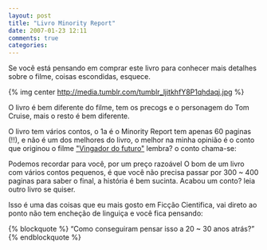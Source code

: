 ```yaml
---
layout: post
title: "Livro Minority Report"
date: 2007-01-23 12:11
comments: true
categories: 
---
```

Se você está pensando em comprar este livro para conhecer mais detalhes sobre o filme, coisas escondidas, esquece.

{% img center http://media.tumblr.com/tumblr_ljitkhfY8P1qhdaqj.jpg %}

O livro é bem diferente do filme, tem os precogs e o personagem do Tom Cruise, mais o resto é bem diferente.

O livro tem vários contos, o 1a é o Minority Report tem apenas 60 paginas (!!), e não é um dos melhores do livro, 
o melhor na minha opinião é o conto que originou o filme ["Vingador do futuro"](http://pt.wikipedia.org/wiki/Total_Recall)  lembra? o conto chama-se:

Podemos recordar para você, por um preço razoável
O bom de um livro com vários contos pequenos, é que você não precisa passar por 300 ~ 400 paginas para saber o final, a história é bem sucinta. Acabou um conto? leia outro livro se quiser.

Isso é uma das coisas que eu mais gosto em Ficção Cientifica, vai direto ao ponto não tem encheção de linguiça e você fica pensando:

{% blockquote %}
“Como conseguiram pensar isso a 20 ~ 30 anos atrás?”
{% endblockquote %}



